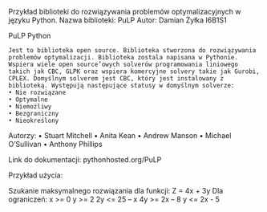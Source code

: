 Przykład biblioteki do rozwiązywania problemów optymalizacyjnych w języku Python.
Nazwa biblioteki: PuLP
Autor: Damian Żyłka I6B1S1

PuLP Python 

	Jest to biblioteka open source. Biblioteka stworzona do rozwiązywania problemów optymalizacji. Biblioteka zostala napisana w Pythonie. Wspiera wiele open source’owych solverów programowania liniowego takich jak CBC, GLPK oraz wspiera komercyjne solvery takie jak Gurobi, CPLEX. Domyślnym solverem jest CBC, który jest instalowany z biblioteką. Występują następujące statusy w domyślnym solverze:
    • Nie rozwiązane
    • Optymalne
    • Niemożliwy
    • Bezgraniczny
    • Nieokreślony

Autorzy:
    • Stuart Mitchell
    • Anita Kean
    • Andrew Manson
    • Michael O’Sullivan
    • Anthony Phillips

Link do dokumentacji: pythonhosted.org/PuLP

Przykład użycia:

Szukanie maksymalnego rozwiązania dla funkcji: Z = 4x + 3y
Dla ograniczeń:
x >= 0
y >= 2
2y <= 25 – x
4y >= 2x – 8
y <= 2x - 5 
